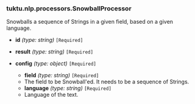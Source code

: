### tuktu.nlp.processors.SnowballProcessor
Snowballs a sequence of Strings in a given field, based on a given language.

  * **id** *(type: string)* `[Required]`

  * **result** *(type: string)* `[Required]`

  * **config** *(type: object)* `[Required]`

    * **field** *(type: string)* `[Required]`
    - The field to be Snowball'ed. It needs to be a sequence of Strings.

    * **language** *(type: string)* `[Required]`
    - Language of the text.

